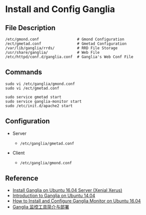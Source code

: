 # Install and Config Ganglia

## File Description
```
/etc/gmond.conf                 # Gmond Configuration
/ect/gmetad.conf                # Gmetad Configuration
/var/lib/ganglia/rrds/          # RRD File Storage
/usr/share/ganglia/             # Web File
/etc/httpd/conf.d/ganglia.conf  # Ganglia's Web Conf File
```

## Commands
```
sudo vi /etc/ganglia/gmond.conf
sudo vi /ect/gmetad.conf

sudo service gmetad start
sudo service ganglia-monitor start
sudo /etc/init.d/apache2 start
```

## Configuration
- Server
    - `/etc/ganglia/gmetad.conf`
    
- Client
    - `/etc/ganglia/gmond.conf`

## Reference
- [Install Ganglia on Ubuntu 16.04 Server (Xenial Xerus)](http://www.ubuntugeek.com/install-ganglia-on-ubuntu-16-04-server-xenial-xerus.html)
- [Introduction to Ganglia on Ubuntu 14.04](https://www.digitalocean.com/community/tutorials/introduction-to-ganglia-on-ubuntu-14-04)
- [How to Install and Configure Ganglia Monitor on Ubuntu 16.04](https://hostpresto.com/community/tutorials/how-to-install-and-configure-ganglia-monitor-on-ubuntu-16-04/)
- [Ganglia 监控工具简介与部署](https://blog.yangx.site/2016/06/23/ganglia-monitoring-tool/)